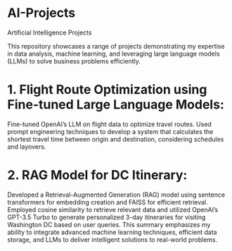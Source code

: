 # AI-Projects
Artificial Intelligence Projects

This repository showcases a range of projects demonstrating my expertise in data analysis, machine learning, and leveraging large language models (LLMs) to solve business problems efficiently.

# 1. Flight Route Optimization using Fine-tuned Large Language Models:
Fine-tuned OpenAI’s LLM on flight data to optimize travel routes.
Used prompt engineering techniques to develop a system that calculates the shortest travel time between origin and destination, considering schedules and layovers.
# 2. RAG Model for DC Itinerary:
Developed a Retrieval-Augmented Generation (RAG) model using sentence transformers for embedding creation and FAISS for efficient retrieval.
Employed cosine similarity to retrieve relevant data and utilized OpenAI’s GPT-3.5 Turbo to generate personalized 3-day itineraries for visiting Washington DC based on user queries.
This summary emphasizes my ability to integrate advanced machine learning techniques, efficient data storage, and LLMs to deliver intelligent solutions to real-world problems.
